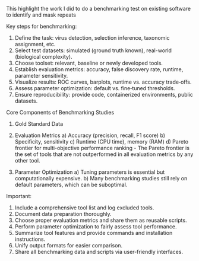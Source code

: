 This highlight the work I did to do a benchmarking test on existing software to identify and mask repeats

Key steps for benchmarking:
1. Define the task: virus detection, selection inference, taxonomic assignment, etc.
2. Select test datasets: simulated (ground truth known), real-world (biological complexity).
3. Choose toolset: relevant, baseline or newly developed tools.
4. Establish evaluation metrics: accuracy, false discovery rate, runtime, parameter sensitivity.
5. Visualize results: ROC curves, barplots, runtime vs. accuracy trade‑offs.
6. Assess parameter optimization: default vs. fine‑tuned thresholds.
7. Ensure reproducibility: provide code, containerized environments, public datasets.

Core Components of Benchmarking Studies
1) Gold Standard Data
2) Evaluation Metrics
    a) Accuracy (precision, recall, F1 score)
    b) Specificity, sensitivity
    c) Runtime (CPU time), memory (RAM)
    d) Pareto frontier for multi-objective performance ranking
         - The Pareto frontier is the set of tools that are not outperformed in all evaluation metrics by any other tool.


4) Parameter Optimization
    a) Tuning parameters is essential but computationally expensive.
    b) Many benchmarking studies still rely on default parameters, which can be suboptimal.


Important:
1. Include a comprehensive tool list and log excluded tools.
2. Document data preparation thoroughly.
3. Choose proper evaluation metrics and share them as reusable scripts.
4. Perform parameter optimization to fairly assess tool performance.
5. Summarize tool features and provide commands and installation instructions.
6. Unify output formats for easier comparison.
7. Share all benchmarking data and scripts via user-friendly interfaces.

